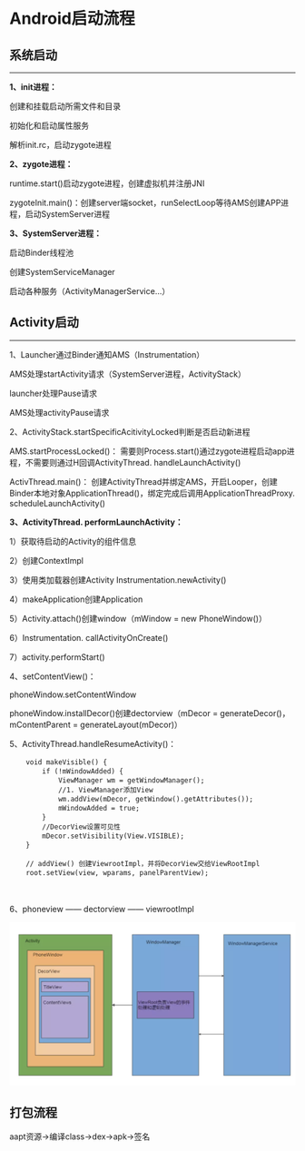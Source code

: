 # Android启动流程

## 系统启动
---

**1、init进程：**

创建和挂载启动所需文件和目录

初始化和启动属性服务

解析init.rc，启动zygote进程

**2、zygote进程：**

runtime.start()启动zygote进程，创建虚拟机并注册JNI

zygoteInit.main()：创建server端socket，runSelectLoop等待AMS创建APP进程，启动SystemServer进程

**3、SystemServer进程：**

启动Binder线程池

创建SystemServiceManager

启动各种服务（ActivityManagerService...）



## Activity启动
---

1、Launcher通过Binder通知AMS（Instrumentation）

AMS处理startActivity请求（SystemServer进程，ActivityStack）

launcher处理Pause请求

AMS处理activityPause请求

2、ActivityStack.startSpecificAcitivityLocked判断是否启动新进程

AMS.startProcessLocked()： 需要则Process.start()通过zygote进程启动app进程，不需要则通过H回调ActivityThread. handleLaunchActivity()

ActivThread.main()： 创建ActivityThread并绑定AMS，开启Looper，创建Binder本地对象ApplicationThread()，绑定完成后调用ApplicationThreadProxy. scheduleLaunchActivity()


**3、ActivityThread. performLaunchActivity：**

1）获取待启动的Activity的组件信息

2）创建ContextImpl

3）使用类加载器创建Activity Instrumentation.newActivity()

4）makeApplication创建Application

5）Activity.attach()创建window（mWindow = new PhoneWindow()）

6）Instrumentation. callActivityOnCreate()

7）activity.performStart()


4、setContentView()：

phoneWindow.setContentWindow

phoneWindow.installDecor()创建dectorview（mDecor = generateDecor()，mContentParent = generateLayout(mDecor)）


5、ActivityThread.handleResumeActivity()：

```
    void makeVisible() {
        if (!mWindowAdded) {
            ViewManager wm = getWindowManager();
            //1. ViewManager添加View
            wm.addView(mDecor, getWindow().getAttributes());
            mWindowAdded = true;
        }
        //DecorView设置可见性
        mDecor.setVisibility(View.VISIBLE);
    }
    
    // addView() 创建ViewrootImpl，并将DecorView交给ViewRootImpl  
    root.setView(view, wparams, panelParentView);
    
    
```



6、phoneview —— dectorview  —— viewrootImpl

<img src="../image/dde2d257.png" width="600"/>


## 打包流程

aapt资源->编译class->dex->apk->签名



